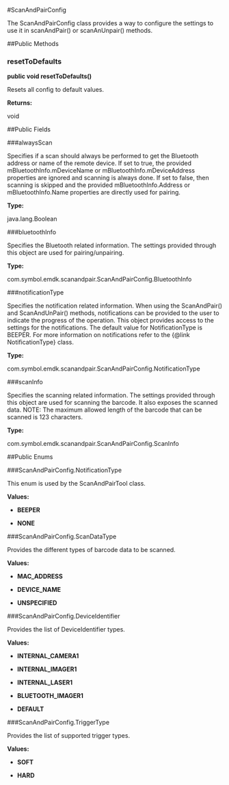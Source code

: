 #ScanAndPairConfig

The ScanAndPairConfig class provides a way to configure the settings to use it in scanAndPair() or scanAnUnpair() methods.



##Public Methods

### resetToDefaults

**public void resetToDefaults()**

Resets all config to default values.

**Returns:**

void

##Public Fields

###alwaysScan

Specifies if a scan should always be performed to get the Bluetooth address
 or name of the remote device. If set to true, the provided mBluetoothInfo.mDeviceName or 
 mBluetoothInfo.mDeviceAddress properties are ignored and scanning is always done. If set to false,
 then scanning is skipped and the provided mBluetoothInfo.Address or mBluetoothInfo.Name properties 
 are directly used for pairing.

**Type:**

java.lang.Boolean

###bluetoothInfo

Specifies the Bluetooth related information. The settings provided through this object are used 
 for pairing/unpairing.

**Type:**

com.symbol.emdk.scanandpair.ScanAndPairConfig.BluetoothInfo

###notificationType

Specifies the notification related information. When using the ScanAndPair() and ScanAndUnPair() methods,
 notifications can be provided to the user to indicate the progress of the operation. This object provides 
 access to the settings for the notifications. The default value for NotificationType is BEEPER. 
 For more information on notifications refer to the {@link NotificationType} class.

**Type:**

com.symbol.emdk.scanandpair.ScanAndPairConfig.NotificationType

###scanInfo

Specifies the scanning related information. The settings provided through this object are used for scanning
 the barcode. It also exposes the scanned data. NOTE: The maximum allowed length of the barcode that can be 
 scanned is 123 characters.

**Type:**

com.symbol.emdk.scanandpair.ScanAndPairConfig.ScanInfo

##Public Enums

###ScanAndPairConfig.NotificationType

This enum is used by the ScanAndPairTool class.

**Values:**

* **BEEPER**

* **NONE**

###ScanAndPairConfig.ScanDataType

Provides the different types of barcode data to be scanned.

**Values:**

* **MAC_ADDRESS**

* **DEVICE_NAME**

* **UNSPECIFIED**

###ScanAndPairConfig.DeviceIdentifier

Provides the list of DeviceIdentifier types.

**Values:**

* **INTERNAL_CAMERA1**

* **INTERNAL_IMAGER1**

* **INTERNAL_LASER1**

* **BLUETOOTH_IMAGER1**

* **DEFAULT**

###ScanAndPairConfig.TriggerType

Provides the list of supported trigger types.

**Values:**

* **SOFT**

* **HARD**

